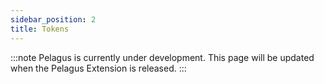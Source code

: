 ```yaml
---
sidebar_position: 2
title: Tokens
---
```


:::note
Pelagus is currently under development. This page will be updated when the Pelagus Extension is released.
:::